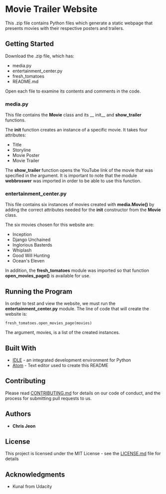 # Movie Trailer Website
This .zip file contains Python files which generate a static webpage that presents movies with their respective posters and trailers.

## Getting Started
Download the .zip file, which has:
* media.py
* entertainment_center.py
* fresh_tomatoes
* README.md

Open each file to examine its contents and comments in the code.

### media.py
This file contains the __Movie__ class and its __ init__ and __show_trailer__ functions.




The __init__ function creates an instance of a specific movie. It takes four attributes:
* Title
* Storyline
* Movie Poster
* Movie Trailer

The __show_trailer__ function opens the YouTube link of the movie that was specified in the argument. It is important to note that the module __webbroswer__ was imported in order to be able to use this function.


### entertainment_center.py
This file contains six instances of movies created with __media.Movie()__ by adding the correct attributes needed for the __init__ constructor from the __Movie__ class.

The six movies chosen for this website are:
* Inception
* Django Unchained
* Inglorious Basterds
* Whiplash
* Good Will Hunting
* Ocean's Eleven

In addition, the __fresh_tomatoes__ module was imported so that function __open_movies_page()__ is available for use.

## Running the Program
In order to test and view the website, we must run the __entertainment_center.py__ module. The line of code that will create the website is:

```
fresh_tomatoes.open_movies_page(movies)
```
The argument, movies, is a list of the created instances.

## Built With
* [IDLE](https://docs.python.org/2/library/idle.html) -  an integrated development environment for Python
* [Atom](https://atom.io) - Text editor used to create this README

## Contributing

Please read [CONTRIBUTING.md](https://gist.github.com/PurpleBooth/b24679402957c63ec426) for details on our code of conduct, and the process for submitting pull requests to us.

## Authors
* **Chris Jeon**

## License
This project is licensed under the MIT License - see the [LICENSE.md](LICENSE.md) file for details

## Acknowledgments
* Kunal from Udacity
